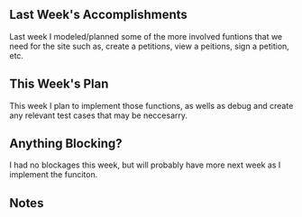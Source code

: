 ## Last Week's Accomplishments

Last week I modeled/planned some of the more involved funtions that we need for the site such as, create a petitions, view a peitions, sign a petition, etc.


## This Week's Plan

This week I plan to implement those functions, as wells as debug and create any relevant test cases that may be neccesarry.


## Anything Blocking?

I had no blockages this week, but will probably have more next week as I implement the funciton.

## Notes